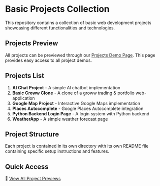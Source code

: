 # Basic Projects Collection

This repository contains a collection of basic web development projects showcasing different functionalities and technologies.

## Projects Preview

All projects can be previewed through our [Projects Demo Page](https://rishabharaj.github.io/basic-projects/). This page provides easy access to all project demos.

## Projects List

1. **AI Chat Project** - A simple AI chatbot implementation
2. **Basic Groww Clone** - A clone of a groww trading & portfolio web-application
3. **Google Map Project** - Interactive Google Maps implementation
4. **Places Autocomplete** - Google Places Autocomplete integration
5. **Python Backend Login Page** - A login system with Python backend
6. **WeatherApp** - A simple weather forecast page

## Project Structure

Each project is contained in its own directory with its own README file containing specific setup instructions and features.

## Quick Access

🔗 [View All Project Previews](https://rishabharaj.github.io/basic-projects/) 
